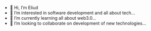 - 👋 Hi, I’m Eliud
- 👀 I’m interested in software development and all about tech...
- 🌱 I’m currently learning all about web3.0...
- 🔨 I’m looking to collaborate on development of new technologies...

<!---
eyrockscript/eyrockscript is a ✨ special ✨ repository because its `README.md` (this file) appears on your GitHub profile.
You can click the Preview link to take a look at your changes.
--->
